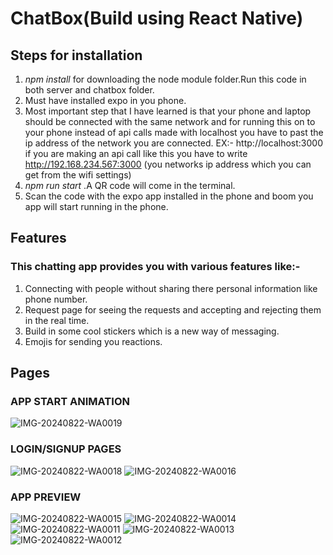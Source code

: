 # ChatBox(Build using React Native)
## Steps for installation
1) <i> npm install </i>for downloading the node module folder.Run this code in both server and chatbox folder.
2) Must have installed expo in you phone.
3) Most important step that I have learned is that your phone and laptop should be connected with the same network and for running this on to your phone instead of api calls made with localhost you have to past the ip address of the network you are connected.
EX:- http://localhost:3000 if you are making an api call like this you have to write http://192.168.234.567:3000 (you networks ip address which you can get from the wifi settings)
4) <i> npm run start </i>.A QR code will come in the terminal.
5) Scan the code with the expo app installed in the phone and boom you app will start running in the phone.

## Features
### This chatting app provides you with various features like:-
1) Connecting with people without sharing there personal information like phone number.
2) Request page for seeing the requests and accepting and rejecting them in the real time.
3) Build in some cool stickers which is a new way of messaging.
4) Emojis for sending you reactions.

## Pages
### APP START ANIMATION
![IMG-20240822-WA0019](https://github.com/user-attachments/assets/66647dd4-5874-47e3-8b52-dff9254bb1f8)
### LOGIN/SIGNUP PAGES
![IMG-20240822-WA0018](https://github.com/user-attachments/assets/4f3a2c01-b501-4cb1-9e3f-75f083285615)
![IMG-20240822-WA0016](https://github.com/user-attachments/assets/50b65813-090a-4af7-b5a9-6669927bd80d)
### APP PREVIEW
![IMG-20240822-WA0015](https://github.com/user-attachments/assets/631ed172-710c-472f-b146-8f08b7daa0a5)
![IMG-20240822-WA0014](https://github.com/user-attachments/assets/cb0a638a-c6a3-4bf6-a850-9cda9980a8e6)
![IMG-20240822-WA0011](https://github.com/user-attachments/assets/ce18c6cf-e018-4a96-9191-b52c64ad0019)
![IMG-20240822-WA0013](https://github.com/user-attachments/assets/c014d46b-db9c-498f-9355-16eac3c11162)
![IMG-20240822-WA0012](https://github.com/user-attachments/assets/ce0a8fb5-fccc-498b-a2ab-1433071c716b)








